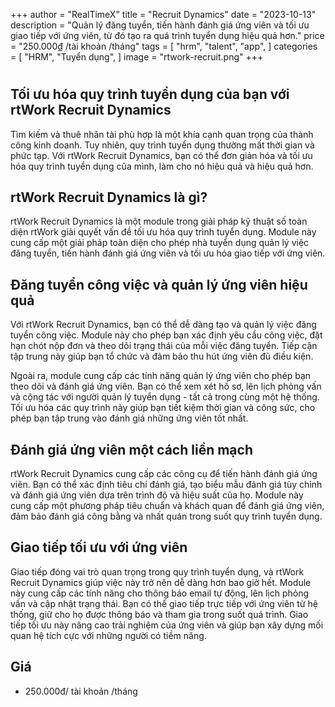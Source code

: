 +++
author = "RealTimeX"
title = "Recruit Dynamics"
date = "2023-10-13"
description = "Quản lý đăng tuyển, tiến hành đánh giá ứng viên và tối ưu giao tiếp với ứng viên, từ đó tạo ra quá trình tuyển dụng hiệu quả hơn."
price = "250.000₫ /tài khoản /tháng"
tags = [
    "hrm",
    "talent",
    "app",
]
categories = [
    "HRM",
    "Tuyển dụng",
]
image = "rtwork-recruit.png"
+++

# 

## Tối ưu hóa quy trình tuyển dụng của bạn với rtWork Recruit Dynamics

<!-- ![rtWork Recruit Dynamics](rtwork-recruit.png) -->

Tìm kiếm và thuê nhân tài phù hợp là một khía cạnh quan trọng của thành công kinh doanh. Tuy nhiên, quy trình tuyển dụng thường mất thời gian và phức tạp. Với rtWork Recruit Dynamics, bạn có thể đơn giản hóa và tối ưu hóa quy trình tuyển dụng của mình, làm cho nó hiệu quả và hiệu quả hơn.

## rtWork Recruit Dynamics là gì?

rtWork Recruit Dynamics là một module trong giải pháp kỹ thuật số toàn diện rtWork giải quyết vấn đề tối ưu hóa quy trình tuyển dụng. Module này cung cấp một giải pháp toàn diện cho phép nhà tuyển dụng quản lý việc đăng tuyển, tiến hành đánh giá ứng viên và tối ưu hóa giao tiếp với ứng viên.

## Đăng tuyển công việc và quản lý ứng viên hiệu quả

Với rtWork Recruit Dynamics, bạn có thể dễ dàng tạo và quản lý việc đăng tuyển công việc. Module này cho phép bạn xác định yêu cầu công việc, đặt hạn chót nộp đơn và theo dõi trạng thái của mỗi việc đăng tuyển. Tiếp cận tập trung này giúp bạn tổ chức và đảm bảo thu hút ứng viên đủ điều kiện.

Ngoài ra, module cung cấp các tính năng quản lý ứng viên cho phép bạn theo dõi và đánh giá ứng viên. Bạn có thể xem xét hồ sơ, lên lịch phỏng vấn và cộng tác với người quản lý tuyển dụng - tất cả trong cùng một hệ thống. Tối ưu hóa các quy trình này giúp bạn tiết kiệm thời gian và công sức, cho phép bạn tập trung vào đánh giá những ứng viên tốt nhất.

## Đánh giá ứng viên một cách liền mạch

rtWork Recruit Dynamics cung cấp các công cụ để tiến hành đánh giá ứng viên. Bạn có thể xác định tiêu chí đánh giá, tạo biểu mẫu đánh giá tùy chỉnh và đánh giá ứng viên dựa trên trình độ và hiệu suất của họ. Module này cung cấp một phương pháp tiêu chuẩn và khách quan để đánh giá ứng viên, đảm bảo đánh giá công bằng và nhất quán trong suốt quy trình tuyển dụng.

## Giao tiếp tối ưu với ứng viên

Giao tiếp đóng vai trò quan trọng trong quy trình tuyển dụng, và rtWork Recruit Dynamics giúp việc này trở nên dễ dàng hơn bao giờ hết. Module này cung cấp các tính năng cho thông báo email tự động, lên lịch phỏng vấn và cập nhật trạng thái. Bạn có thể giao tiếp trực tiếp với ứng viên từ hệ thống, giữ cho họ được thông báo và tham gia trong suốt quá trình. Giao tiếp tối ưu này nâng cao trải nghiệm của ứng viên và giúp bạn xây dựng mối quan hệ tích cực với những người có tiềm năng.

## Giá

- 250.000đ/ tài khoản /tháng
